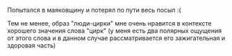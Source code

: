 Попытался в маяковщину и потерял по пути весь посыл :(

Тем не менее, образ "люди-цирки" мне очень нравится в контексте хорошего значения слова "цирк" (у меня есть два полярных ощущения от этого слова и в данном случае рассматривается его зажигательная и здоровая часть)